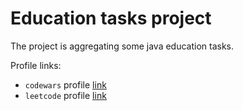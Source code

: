 # Education tasks project

The project is aggregating some java education tasks.

Profile links:
- `codewars` profile [link](https://www.codewars.com/users/you1ntrap)
- `leetcode` profile [link](https://leetcode.com/mmyalitsyn/)